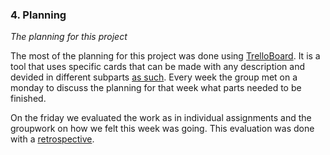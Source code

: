 ### 4. Planning

*The planning for this project*

The most of the planning for this project was done using [TrelloBoard](https://trello.com/nl). It is a tool that uses specific cards that can be made with any description and devided in different subparts [as such](https://github.com/georgeottens/AppliedDataScience/blob/main/ScreenShots/TrelloBoard.png).
Every week the group met on a monday to discuss the planning for that week what parts needed to be finished.

On the friday we evaluated the work as in individual assignments and the groupwork on how we felt this week was going.
This evaluation was done with a [retrospective](https://github.com/georgeottens/AppliedDataScience/blob/main/ScreenShots/Retro.png).
